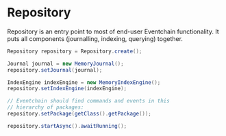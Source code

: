 # Repository

Repository is an entry point to most of end-user Eventchain functionality.
It puts all components (journalling, indexing, querying) together.

```java
Repository repository = Repository.create();

Journal journal = new MemoryJournal();
repository.setJournal(journal);

IndexEngine indexEngine = new MemoryIndexEngine();
repository.setIndexEngine(indexEngine);

// Eventchain should find commands and events in this
// hierarchy of packages:
repository.setPackage(getClass().getPackage());

repository.startAsync().awaitRunning();
```
